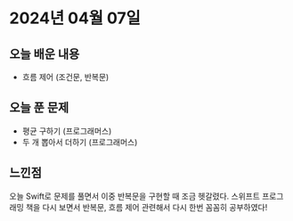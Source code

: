 # 2024년 04월 07일


## 오늘 배운 내용
- 흐름 제어 (조건문, 반복문)


## 오늘 푼 문제
- 평균 구하기 (프로그래머스)
- 두 개 뽑아서 더하기 (프로그래머스)

## 느낀점
오늘 Swift로 문제를 풀면서 이중 반복문을 구현할 때 조금 헷갈렸다. 스위프트 프로그래밍 책을 다시 보면서 반복문, 흐름 제어 관련해서 다시 한번 꼼꼼히 공부하였다!